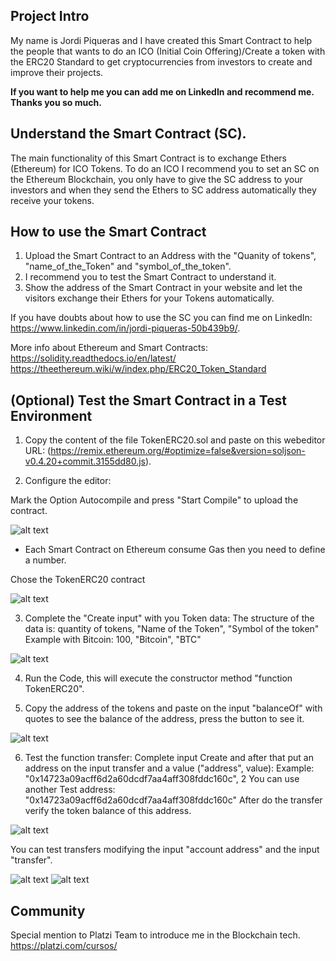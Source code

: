 ## Project Intro
My name is Jordi Piqueras and I have created this Smart Contract to help the people that wants to do an ICO (Initial Coin Offering)/Create a token with the ERC20 Standard to get cryptocurrencies from investors to create and improve their projects. 

**If you want to help me you can add me on LinkedIn and recommend me. Thanks you so much.**

## Understand the Smart Contract (SC).
The main functionality of this Smart Contract is to exchange Ethers (Ethereum) for ICO Tokens.
To do an ICO I recommend you to set an SC on the Ethereum Blockchain, you only have to give the SC address to your investors and when they send the Ethers to SC address automatically they receive your tokens.

## How to use the Smart Contract
1. Upload the Smart Contract to an Address with the "Quanity of tokens", "name_of_the_Token" and "symbol_of_the_token".
2. I recommend you to test the Smart Contract to understand it.
3. Show the address of the Smart Contract in your website and let the visitors exchange their Ethers for your Tokens automatically.

If you have doubts about how to use the SC you can find me on LinkedIn: https://www.linkedin.com/in/jordi-piqueras-50b439b9/.

More info about Ethereum and Smart Contracts: 
https://solidity.readthedocs.io/en/latest/ 
https://theethereum.wiki/w/index.php/ERC20_Token_Standard

## (Optional) Test the Smart Contract in a Test Environment
1. Copy the content of the file TokenERC20.sol and paste on this webeditor URL: (https://remix.ethereum.org/#optimize=false&version=soljson-v0.4.20+commit.3155dd80.js).

2. Configure the editor:

Mark the Option Autocompile and press "Start Compile" to upload the contract.

![alt text](https://image.prntscr.com/image/TP4aPTieR9ehhPTMIzEDfA.png)

* Each Smart Contract on Ethereum consume Gas then you need to define a number.

Chose the TokenERC20 contract

![alt text](https://image.prntscr.com/image/E928A52IT2KJFa7l1uKTZw.png)

3. Complete the "Create input" with you Token data:
The structure of the data is: quantity of tokens, "Name of the Token", "Symbol of the token"
Example with Bitcoin: 100, "Bitcoin", "BTC"

![alt text](https://image.prntscr.com/image/pRoJ0EcTRMua5GBs5Wecjw.png)

4. Run the Code, this will execute the constructor method "function TokenERC20".

5. Copy the address of the tokens and paste on the input "balanceOf" with quotes to see the balance of the address, press the button to see it.

![alt text](https://image.prntscr.com/image/RlDWd-ueQYa98tgXoK_5TQ.png)

6. Test the function transfer: Complete input Create and after that put an address on the input transfer and a value ("address", value):
Example: "0x14723a09acff6d2a60dcdf7aa4aff308fddc160c", 2
You can use another Test address: "0x14723a09acff6d2a60dcdf7aa4aff308fddc160c"
After do the transfer verify the token balance of this address.

![alt text](https://image.prntscr.com/image/8H19CEOJTZuX0J5r4UxSew.png)

You can test transfers modifying the input "account address" and the input "transfer".

![alt text](https://image.prntscr.com/image/SA7gthGYS3uv78F_0lYyQQ.png)
![alt text](https://image.prntscr.com/image/li4E2NJ9ReCfhuQFoXnQkw.png)

## Community
Special mention to Platzi Team to introduce me in the Blockchain tech.
https://platzi.com/cursos/
